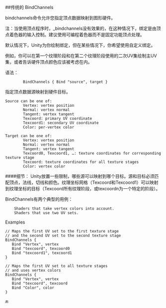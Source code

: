 ##传统的 BindChannels

bindchannels命令允许您指定顶点数据映射到图形硬件。

注：当使用顶点程序时，_bindchannels没有效果的，在这种情况下，绑定是由顶点着色器的输入控制。建议使用可编程着色器而不是固定功能顶点处理。

默认情况下，Unity为你绘制绑定，但在某些情况下，你希望使用自定义绑定。

例如，你可以在第一个纹理阶段和在第二个纹理阶段使用的二次UV集绘制主UV集，或者告诉硬件顶点颜色应该被考虑在内。

语法：
```
		BindChannels { Bind "source", target }
```

指定顶点数据源映射到硬件目标。
```
Source can be one of:
		Vertex: vertex position
		Normal: vertex normal
		Tangent: vertex tangent
		Texcoord: primary UV coordinate
		Texcoord1: secondary UV coordinate
		Color: per-vertex color
		
Target can be one of:
		Vertex: vertex position
		Normal: vertex normal
		Tangent: vertex tangent
		Texcoord0, Texcoord1, …: texture coordinates for corresponding texture stage
		Texcoord: texture coordinates for all texture stages
		Color: vertex color
```

####细节：
Unity放置一些限制，哪些源可以映射到哪个目标。源和目标必须匹配顶点，法线，切线和颜色。纹理坐标网格（Texcoord和Texcoord1）可以映射到纹理坐标的目标（Texcoord所有纹理阶段，或texcoordn为一个特定的阶段）。

BindChannels有两个典型的用例：

		Shaders that take vertex colors into account.
		Shaders that use two UV sets.

Examples

```
// Maps the first UV set to the first texture stage
// and the second UV set to the second texture stage
BindChannels {
   Bind "Vertex", vertex
   Bind "texcoord", texcoord0
   Bind "texcoord1", texcoord1
}

// Maps the first UV set to all texture stages
// and uses vertex colors
BindChannels {
   Bind "Vertex", vertex
   Bind "texcoord", texcoord
   Bind "Color", color
}
```


🔚

